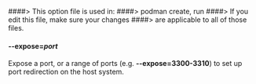 ####> This option file is used in:
####>   podman create, run
####> If you edit this file, make sure your changes
####> are applicable to all of those files.
#### **--expose**=*port*

Expose a port, or a range of ports (e.g. **--expose=3300-3310**) to set up port redirection
on the host system.
